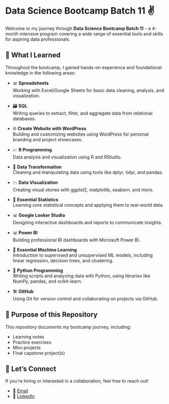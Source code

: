 # Data Science Bootcamp Batch 11 ✌️

Welcome to my journey through **Data Science Bootcamp Batch 11** – a 4-month intensive program covering a wide range of essential tools and skills for aspiring data professionals.

## 🧠 What I Learned

Throughout the bootcamp, I gained hands-on experience and foundational knowledge in the following areas:

- 📊 **Spreadsheets**  
  Working with Excel/Google Sheets for basic data cleaning, analysis, and visualization.

- 🗃️ **SQL**  
  Writing queries to extract, filter, and aggregate data from relational databases.

- 🌐 **Create Website with WordPress**  
  Building and customizing websites using WordPress for personal branding and project showcases.

- 📈 **R Programming**  
  Data analysis and visualization using R and RStudio.

- 🔄 **Data Transformation**  
  Cleaning and manipulating data using tools like dplyr, tidyr, and pandas.

- 📉 **Data Visualization**  
  Creating visual stories with ggplot2, matplotlib, seaborn, and more.

- 📐 **Essential Statistics**  
  Learning core statistical concepts and applying them to real-world data.

- 📊 **Google Looker Studio**  
  Designing interactive dashboards and reports to communicate insights.

- 📊 **Power BI**  
  Building professional BI dashboards with Microsoft Power BI.

- 🤖 **Essential Machine Learning**  
  Introduction to supervised and unsupervised ML models, including linear regression, decision trees, and clustering.

- 🐍 **Python Programming**  
  Writing scripts and analyzing data with Python, using libraries like NumPy, pandas, and scikit-learn.

- 🛠️ **GitHub**  
  Using Git for version control and collaborating on projects via GitHub.

## 📌 Purpose of this Repository

This repository documents my bootcamp journey, including:
- Learning notes
- Practice exercises
- Mini-projects
- Final capstone project(s)

## 🚀 Let’s Connect

If you're hiring or interested in a collaboration, feel free to reach out!

- 📧 [Email](mailto:thodsaphol.cha@gmail.com)
- 💼 [LinkedIn](https://www.linkedin.com/in/thodsaphon-chamnansuek-318642355)   
